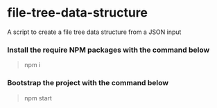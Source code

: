 # file-tree-data-structure
A script to create a file tree data structure from a JSON input
### Install the require NPM packages with the command below
> <p> npm i </p>
### Bootstrap the project with the command below 
> <p> npm start </p>
